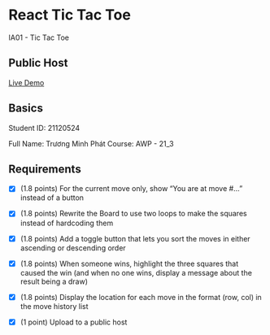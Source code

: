 # React Tic Tac Toe

IA01 - Tic Tac Toe

## Public Host

[Live Demo](https://21120524-ia01.vercel.app/)

## Basics

Student ID: 21120524

Full Name: Trương Minh Phát
Course: AWP - 21_3

## Requirements

- [x] (1.8 points) For the current move only, show “You are at move #…” instead of a button

- [x] (1.8 points) Rewrite the Board to use two loops to make the squares instead of hardcoding them

- [x] (1.8 points) Add a toggle button that lets you sort the moves in either ascending or descending order

- [x] (1.8 points) When someone wins, highlight the three squares that caused the win (and when no one wins, display a message about the result being a draw)

- [x] (1.8 points) Display the location for each move in the format (row, col) in the move history list

- [x] (1 point) Upload to a public host
